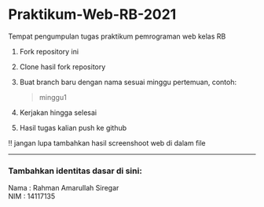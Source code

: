 # Praktikum-Web-RB-2021

Tempat pengumpulan tugas praktikum pemrograman web kelas RB

1. Fork repository ini
2. Clone hasil fork repository
3. Buat branch baru dengan nama sesuai minggu pertemuan, contoh:

   > minggu1

4. Kerjakan hingga selesai
5. Hasil tugas kalian push ke github

:bangbang:
jangan lupa tambahkan hasil screenshoot web di dalam file

<hr>

### Tambahkan identitas dasar di sini:

Nama : Rahman Amarullah Siregar
<br>
NIM : 14117135
